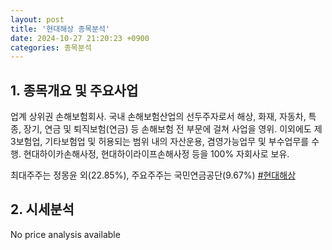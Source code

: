 ```yaml
---
layout: post
title: '현대해상 종목분석'
date: 2024-10-27 21:20:23 +0900
categories: 종목분석
---
```


## 1. 종목개요 및 주요사업

업계 상위권 손해보험회사. 국내 손해보험산업의 선두주자로서 해상, 화재, 자동차, 특종, 장기, 연금 및 퇴직보험(연금) 등 손해보험 전 부문에 걸쳐 사업을 영위. 이외에도 제3보험업, 기타보험업 및 허용되는 범위 내의 자산운용, 겸영가능업무 및 부수업무를 수행. 현대하이카손해사정, 현대하이라이프손해사정 등을 100% 자회사로 보유. 

최대주주는 정몽윤 외(22.85%), 주요주주는 국민연금공단(9.67%)
[#현대해상](#)

## 2. 시세분석

No price analysis available

